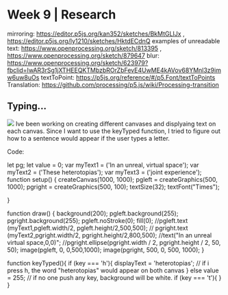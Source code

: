 # Week 9 | Research

mirroring: https://editor.p5js.org/kan352/sketches/BkMtGLIJx , https://editor.p5js.org/ly1210/sketches/HktdECdnQ
examples of unreadable text: https://www.openprocessing.org/sketch/813395 , https://www.openprocessing.org/sketch/879647
blur: https://www.openprocessing.org/sketch/623979?fbclid=IwAR3rSg1jXTHEEQKTMbzbROrZbFevE4UwME4kAVov68YMnl3z9imw6uw8uOs
textToPoint: https://p5js.org/reference/#/p5.Font/textToPoints
Translation: https://github.com/processing/p5.js/wiki/Processing-transition

## Typing...
<img src = "wip.JPEG">
Ive been working on creating different canvases and displyaing text on each canvas. Since I want to use the keyTyped function, I tried to figure out how to a sentence would appear if the user types a letter.

Code:

let pg;
let value = 0;
var myText1 = ('In an unreal, virtual space');
var myText2 = ('These heterotopias');
var myText3 = ('joint experience');
function setup() {
  createCanvas(1000, 1000);
  pgleft = createGraphics(500, 1000);
  pgright = createGraphics(500, 100);
  textSize(32);
  textFont("Times");
  
}

function draw() {
  background(200);
  pgleft.background(255);
  pgright.background(255);
  pgleft.noStroke(0);
  fill(0);
  //pgleft.text (myText1,pgleft.width/2, pgleft.height/2,500,500);
 // pgright.text (myText2,pgright.width/2, pgright.height/2,800,500);
  //text("In an unreal virtual space,0,0)";
  //pgright.ellipse(pgright.width / 2, pgright.height / 2, 50, 50);
  image(pgleft, 0, 0,500,1000);
  image(pgright, 500, 0, 500, 1000);
}

function keyTyped(){
  if (key === 'h'){ 
    displayText = 'heterotopias'; // if i press h, the word "heterotopias" would appear on both canvas
  } else
  value = 255; // if no one push any key, background will be white.
  if (key === 't'){
}
}
